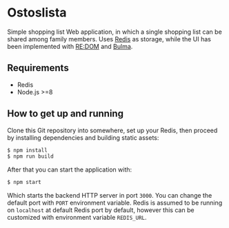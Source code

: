 # Ostoslista

Simple shopping list Web application, in which a single shopping list can be
shared among family members. Uses [Redis] as storage, while the UI has been
implemented with [RE:DOM] and [Bulma].

## Requirements

- Redis
- Node.js >=8

## How to get up and running

Clone this Git repository into somewhere, set up your Redis, then proceed by
installing dependencies and building static assets:

```bash
$ npm install
$ npm run build
```

After that you can start the application with:

```bash
$ npm start
```

Which starts the backend HTTP server in port `3000`. You can change the default
port with `PORT` environment variable. Redis is assumed to be running on
`localhost` at default Redis port by default, however this can be customized
with environment variable `REDIS_URL`.

[Redis]: https://redis.io
[RE:DOM]: https://redom.js.org
[Bulma]: https://bulma.io


